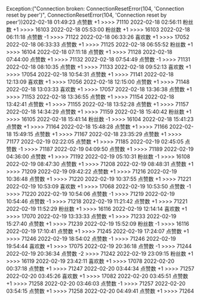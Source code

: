 Exception:("Connection broken: ConnectionResetError(104, 'Connection reset by peer')", ConnectionResetError(104, 'Connection reset by peer'))2022-02-18  01:49:23   点赞数 +1 >>>> 71110
2022-02-18  02:56:11   粉丝数 +1 >>>> 16103
2022-02-18  05:53:00   粉丝数 +1 >>>> 16103
2022-02-18  06:11:18   点赞数 -1 >>>> 71122
2022-02-18  06:33:26   喜欢数 +1 >>>> 17052
2022-02-18  06:33:33   点赞数 +1 >>>> 71125
2022-02-18  06:55:52   粉丝数 +1 >>>> 16104
2022-02-18  07:11:18   点赞数 +1 >>>> 71128
2022-02-18  07:44:00   点赞数 +1 >>>> 71132
2022-02-18  07:54:49   点赞数 -1 >>>> 71131
2022-02-18  08:10:35   点赞数 +1 >>>> 71133
2022-02-18  09:52:13   喜欢数 +1 >>>> 17054
2022-02-18  10:54:31   点赞数 +1 >>>> 71141
2022-02-18  12:13:09   喜欢数 +1 >>>> 17056
2022-02-18  12:15:00   点赞数 +1 >>>> 71148
2022-02-18  13:03:33   喜欢数 +1 >>>> 17057
2022-02-18  13:36:38   点赞数 +1 >>>> 71153
2022-02-18  13:36:55   点赞数 +1 >>>> 71154
2022-02-18  13:42:41   点赞数 +1 >>>> 71155
2022-02-18  13:52:28   点赞数 +1 >>>> 71157
2022-02-18  14:34:29   点赞数 +1 >>>> 71159
2022-02-18  15:40:42   粉丝数 +1 >>>> 16105
2022-02-18  15:41:14   粉丝数 -1 >>>> 16104
2022-02-18  15:41:23   点赞数 +1 >>>> 71164
2022-02-18  15:48:28   点赞数 +1 >>>> 71166
2022-02-18  15:49:15   点赞数 +1 >>>> 71167
2022-02-18  23:35:29   点赞数 +1 >>>> 71177
2022-02-19  02:22:05   点赞数 +1 >>>> 71185
2022-02-19  02:45:05   点赞数 -1 >>>> 71187
2022-02-19  04:09:50   点赞数 +1 >>>> 71189
2022-02-19  04:36:00   点赞数 +1 >>>> 71192
2022-02-19  05:10:31   粉丝数 -1 >>>> 16108
2022-02-19  08:47:30   点赞数 +1 >>>> 71208
2022-02-19  08:48:31   点赞数 +1 >>>> 71209
2022-02-19  09:42:22   点赞数 +1 >>>> 71216
2022-02-19  10:36:48   点赞数 +1 >>>> 71220
2022-02-19  10:37:55   点赞数 +1 >>>> 71221
2022-02-19  10:53:09   喜欢数 +1 >>>> 17068
2022-02-19  10:53:50   点赞数 -1 >>>> 71220
2022-02-19  10:54:06   点赞数 -1 >>>> 71219
2022-02-19  10:54:46   点赞数 -1 >>>> 71218
2022-02-19  11:21:42   点赞数 +1 >>>> 71221
2022-02-19  11:52:29   粉丝数 +1 >>>> 16116
2022-02-19  12:14:14   喜欢数 +1 >>>> 17070
2022-02-19  13:33:33   点赞数 +1 >>>> 71233
2022-02-19  15:27:40   点赞数 +1 >>>> 71239
2022-02-19  15:52:09   粉丝数 -1 >>>> 16116
2022-02-19  17:10:41   点赞数 +1 >>>> 71245
2022-02-19  17:24:07   点赞数 +1 >>>> 71246
2022-02-19  18:54:02   点赞数 -1 >>>> 71246
2022-02-19  19:54:44   喜欢数 +1 >>>> 17075
2022-02-19  20:36:18   点赞数 -1 >>>> 71244
2022-02-19  20:36:34   点赞数 -2 >>>> 71242
2022-02-19  23:09:15   粉丝数 +1 >>>> 16119
2022-02-19  23:42:11   喜欢数 +1 >>>> 17078
2022-02-20  00:37:18   点赞数 +1 >>>> 71247
2022-02-20  03:44:34   点赞数 +1 >>>> 71257
2022-02-20  03:45:26   喜欢数 +1 >>>> 17082
2022-02-20  03:45:51   点赞数 +1 >>>> 71258
2022-02-20  03:46:03   点赞数 -1 >>>> 71257
2022-02-20  03:54:15   点赞数 +1 >>>> 71258
2022-02-20  04:49:41   点赞数 +1 >>>> 71264
